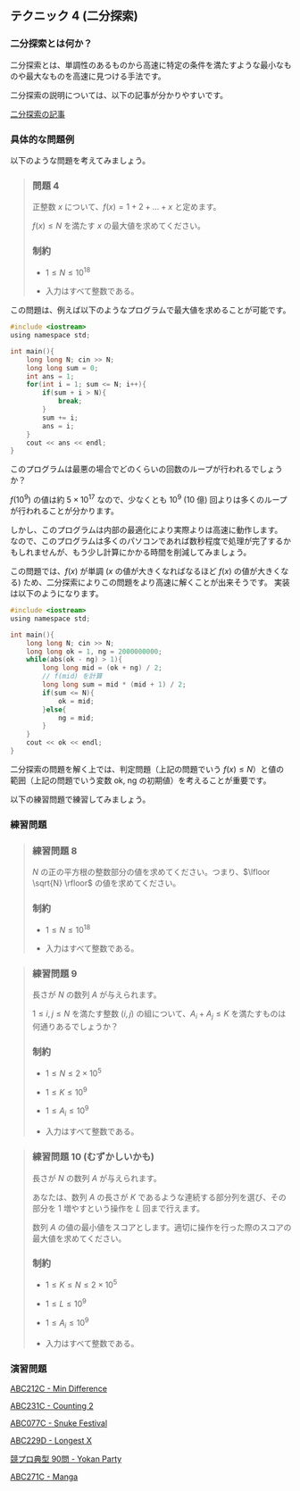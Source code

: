 ## テクニック 4 (二分探索)

### 二分探索とは何か？

二分探索とは、単調性のあるものから高速に特定の条件を満たすような最小なものや最大なものを高速に見つける手法です。

二分探索の説明については、以下の記事が分かりやすいです。

[二分探索の記事](https://qiita.com/Pro_ktmr/items/8946723fe08ba29a977c)

### 具体的な問題例

以下のような問題を考えてみましょう。

> ### 問題 4
>
> 正整数 $x$ について、$f(x) = 1 + 2 + \ldots + x$ と定めます。
>
> $f(x) \leq N$ を満たす $x$ の最大値を求めてください。 
>
> ### 制約
>
> - $1 \leq N \leq 10^{18}$
>
> - 入力はすべて整数である。

この問題は、例えば以下のようなプログラムで最大値を求めることが可能です。

```c
#include <iostream>
using namespace std;

int main(){
    long long N; cin >> N;
    long long sum = 0;
    int ans = 1;
    for(int i = 1; sum <= N; i++){
        if(sum + i > N){
            break;
        }
        sum += i;
        ans = i;
    }
    cout << ans << endl;
}
```

このプログラムは最悪の場合でどのくらいの回数のループが行われるでしょうか？

$f(10^9)$ の値は約 $5 \times 10^{17}$ なので、少なくとも $10^9$ ($10$ 億) 回よりは多くのループが行われることが分かります。

しかし、このプログラムは内部の最適化により実際よりは高速に動作します。
なので、このプログラムは多くのパソコンであれば数秒程度で処理が完了するかもしれませんが、もう少し計算にかかる時間を削減してみましょう。

この問題では、$f(x)$ が単調 ($x$ の値が大きくなればなるほど $f(x)$ の値が大きくなる) ため、二分探索によりこの問題をより高速に解くことが出来そうです。
実装は以下のようになります。

```c
#include <iostream>
using namespace std;

int main(){
    long long N; cin >> N;
    long long ok = 1, ng = 2000000000;
    while(abs(ok - ng) > 1){
        long long mid = (ok + ng) / 2;
        // f(mid) を計算
        long long sum = mid * (mid + 1) / 2;
        if(sum <= N){
            ok = mid;
        }else{
            ng = mid;
        }
    }
    cout << ok << endl;
}
```

二分探索の問題を解く上では、判定問題（上記の問題でいう $f(x) \leq N$）と値の範囲（上記の問題でいう変数 ok, ng の初期値）を考えることが重要です。

以下の練習問題で練習してみましょう。

### 練習問題

> ### 練習問題 8
>
> $N$ の正の平方根の整数部分の値を求めてください。つまり、$\lfloor \sqrt{N} \rfloor$ の値を求めてください。
>
> ### 制約
>
> - $1 \leq N \leq 10^{18}$
>
> - 入力はすべて整数である。

> ### 練習問題 9
>
> 長さが $N$ の数列 $A$ が与えられます。
>
> $1 \leq i, j \leq N$ を満たす整数 $(i, j)$ の組について、$A_i + A_j \leq K$ を満たすものは何通りあるでしょうか？
>
> ### 制約
>
> - $1 \leq N \leq 2 \times 10^{5}$
>
> - $1 \leq K \leq 10^{9}$
>
> - $1 \leq A_i \leq 10^{9}$
>
> - 入力はすべて整数である。

> ### 練習問題 10 (むずかしいかも)
>
> 長さが $N$ の数列 $A$ が与えられます。
> 
> あなたは、数列 $A$ の長さが $K$ であるような連続する部分列を選び、その部分を $1$ 増やすという操作を $L$ 回まで行えます。
>
> 数列 $A$ の値の最小値をスコアとします。適切に操作を行った際のスコアの最大値を求めてください。
>
> ### 制約
>
> - $1 \leq K \leq N \leq 2 \times 10^{5}$
>
> - $1 \leq L \leq 10^{9}$
>
> - $1 \leq A_i \leq 10^{9}$
>
> - 入力はすべて整数である。

### 演習問題

[ABC212C - Min Difference](https://atcoder.jp/contests/abc212/tasks/abc212_c)

[ABC231C - Counting 2](https://atcoder.jp/contests/abc231/tasks/abc231_c)

[ABC077C - Snuke Festival](https://atcoder.jp/contests/abc077/tasks/arc084_a)

[ABC229D - Longest X](https://atcoder.jp/contests/abc229/tasks/abc229_d)

[競プロ典型 90問 - Yokan Party](https://atcoder.jp/contests/typical90/tasks/typical90_a)

[ABC271C - Manga](https://atcoder.jp/contests/abc271/tasks/abc271_c)
